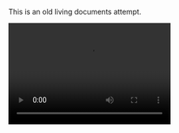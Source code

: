 This is an old living documents attempt.

<video src="video.mp4" width="320" height="200" controls preload></video>
